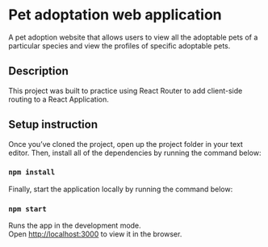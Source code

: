 # Pet adoptation web application
A pet adoption website that allows users to view all the adoptable pets of a particular species and view the profiles of specific adoptable pets.

## Description
This project was built to practice using React Router to add client-side routing to a React Application.

## Setup instruction

Once you’ve cloned the project, open up the project folder in your text editor. Then, install all of the dependencies by running the command below:

### `npm install`

Finally, start the application locally by running the command below:

### `npm start`

Runs the app in the development mode.\
Open [http://localhost:3000](http://localhost:3000) to view it in the browser.
